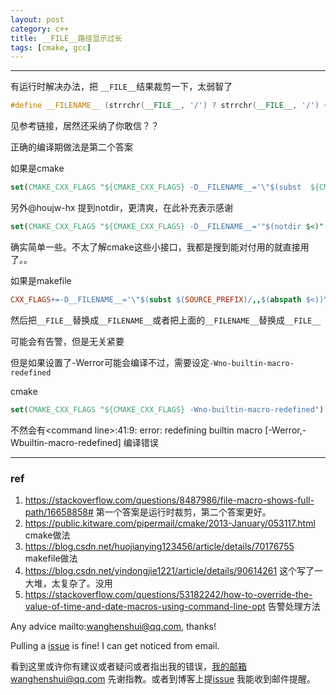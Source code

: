 ```yaml
---
layout: post
category: c++
title: __FILE__路径显示过长
tags: [cmake, gcc]
---
```


  

---

有运行时解决办法，把 `__FILE__`结果裁剪一下，太弱智了

```c++
#define __FILENAME__ (strrchr(__FILE__, '/') ? strrchr(__FILE__, '/') + 1 : __FILE__)
```

见参考链接，居然还采纳了你敢信？？

正确的编译期做法是第二个答案



如果是cmake

```cmake
set(CMAKE_CXX_FLAGS "${CMAKE_CXX_FLAGS} -D__FILENAME__='\"$(subst  ${CMAKE_SOURCE_DIR}/,,$(abspath $<))\"'")
```


另外@houjw-hx 提到notdir，更清爽，在此补充表示感谢

```cmake
set(CMAKE_CXX_FLAGS "${CMAKE_CXX_FLAGS} -D__FILENAME__='"$(notdir $<)"'")
```
确实简单一些。不太了解cmake这些小接口，我都是搜到能对付用的就直接用了。。

如果是makefile

```makefile
CXX_FLAGS+=-D__FILENAME__='\"$(subst $(SOURCE_PREFIX)/,,$(abspath $<))\"'"
```

然后把`__FILE__`替换成`__FILENAME__`或者把上面的`__FILENAME__`替换成`__FILE__`

可能会有告警，但是无关紧要

但是如果设置了-Werror可能会编译不过，需要设定`-Wno-builtin-macro-redefined`



cmake

```cmake
set(CMAKE_CXX_FLAGS "${CMAKE_CXX_FLAGS} -Wno-builtin-macro-redefined")
```



不然会有\<command line\>:41:9: error: redefining builtin macro [-Werror,-Wbuiltin-macro-redefined] 编译错误





----

### ref

1. https://stackoverflow.com/questions/8487986/file-macro-shows-full-path/16658858# 第一个答案是运行时裁剪，第二个答案更好。
2. https://public.kitware.com/pipermail/cmake/2013-January/053117.html cmake做法
3. https://blog.csdn.net/huojianying123456/article/details/70176755  makefile做法
4. https://blog.csdn.net/yindongjie1221/article/details/90614261 这个写了一大堆，太复杂了。没用
5. https://stackoverflow.com/questions/53182242/how-to-override-the-value-of-time-and-date-macros-using-command-line-opt 告警处理方法



Any advice mailto:wanghenshui@qq.com, thanks! 

Pulling a [issue](https://github.com/wanghenshui/wanghenshui.github.io/issues/new) is fine! I can get noticed from email.

看到这里或许你有建议或者疑问或者指出我的错误，我的邮箱wanghenshui@qq.com 先谢指教。或者到博客上提[issue](https://github.com/wanghenshui/wanghenshui.github.io/issues/new) 我能收到邮件提醒。
